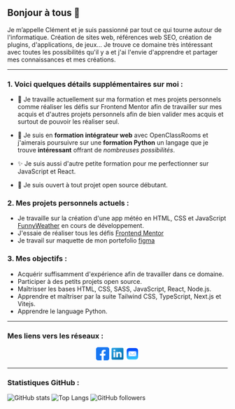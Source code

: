 ## Bonjour à tous 👋

Je m’appelle Clément et je suis passionné par tout ce qui tourne autour de l'informatique. Création de sites web, références web SEO, création de plugins, d'applications, de jeux... Je trouve ce domaine très intéressant avec toutes les possibilités qu'il y a et j'ai l'envie d'apprendre et partager mes connaissances et mes créations.

***

### 1. Voici  quelques détails supplémentaires sur moi :

- 🔭 Je travaille actuellement sur ma formation et mes projets personnels comme réaliser les défis sur Frontend Mentor afin de travailler sur mes acquis et d'autres projets personnels afin de bien valider mes acquis et surtout de pouvoir les réaliser seul.
  
- 🌱 Je suis en **formation intégrateur web** avec OpenClassRooms et j'aimerais poursuivre sur une **formation Python** un langage que je trouve **intéressant** offrant de *nombreuses possibilités*.

- ✨ Je suis aussi d'autre petite formation pour me perfectionner sur JavaScript et React.

- 📌 Je suis ouvert à tout projet open source débutant.

### 2. Mes projets personnels actuels :

* Je travaille sur la création d'une app météo en HTML, CSS et JavaScript [FunnyWeather](https://github.com/ClementServant/FunnyWeather) en cours de développement.
* J'essaie de réaliser tous les défis [Frontend Mentor](https://www.frontendmentor.io/home)
* Je travail sur maquette de mon portefolio [figma](https://www.figma.com/design/tygd2cSZLDrDWc1wlUqwfI/Portfolio?node-id=0-1&m=dev)

### 3. Mes objectifs :

* Acquérir suffisamment d'expérience afin de travailler dans ce domaine.
* Participer à des petits projets open source.
* Maîtrisser les bases HTML, CSS, SASS, JavaScript, React, Node.js.
* Apprendre et maîtriser par la suite Tailwind CSS, TypeScript, Next.js et Vitejs.
* Apprendre le language Python.

***

### Mes liens vers les réseaux :

<p align="center">
  <a href="https://www.facebook.com/profile.php?id=61558749970948"><img src="https://github.com/ClementServant/ClementServant/blob/main/facebook_icon_130940.png" alt="Facebook" width="30" height="30"></a>
  <a href="https://www.linkedin.com/public-profile/settings?trk=d_flagship3_profile_self_view_public_profile"><img src="https://github.com/ClementServant/ClementServant/blob/main/linkedin_socialnetwork_17441.png" alt="LinkedIn" width="30" height="30"></a>
  <a href="mailto:SCdeveloppement@protonmail.com"><img src="https://github.com/ClementServant/ClementServant/blob/main/Mail_31108.png" alt="E-mail" width="30" height="30"></a>
</p>

***

### Statistiques GitHub :

![GitHub stats](https://github-readme-stats.vercel.app/api?username=ClementServant&show_icons=true)
![Top Langs](https://github-readme-stats.vercel.app/api/top-langs/?username=ClementServant)
![GitHub followers](https://img.shields.io/github/followers/ClementServant?label=Follow&style=social)








